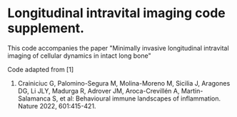 # Longitudinal intravital imaging code supplement.

This code accompanies the paper "Minimally invasive longitudinal intravital imaging of cellular dynamics in intact long bone"

Code adapted from [1]

1. Crainiciuc G, Palomino-Segura M, Molina-Moreno M, Sicilia J, Aragones DG, Li JLY, Madurga R, Adrover JM, Aroca-Crevillén A, Martin-Salamanca S, et al: Behavioural immune landscapes of inflammation. Nature 2022, 601:415-421.
